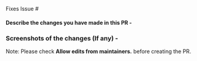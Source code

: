 Fixes Issue #

#### Describe the changes you have made in this PR -

### Screenshots of the changes (If any) -


Note: Please check **Allow edits from maintainers.** before creating the PR. 